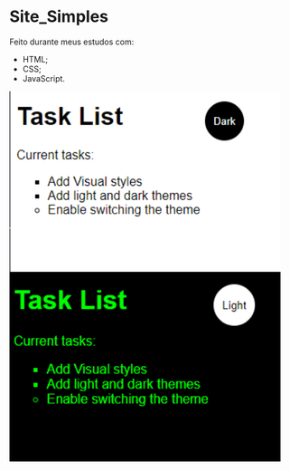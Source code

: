 # Site_Simples

Feito durante meus estudos com:
- HTML;
- CSS;
- JavaScript.

<img align="left" width="480" src="https://github.com/Print-TesteServer/Site_Simples/blob/master/data/Captura%20de%20Tela%20(52).png"/>
<img align="left" width="480" src="https://github.com/Print-TesteServer/Site_Simples/blob/master/data/Captura%20de%20Tela%20(53).png"/>
